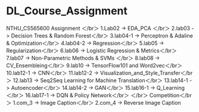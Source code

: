 # DL_Course_Assignment
NTHU_CS565600
Assignment ＜/br＞
  1.Lab02 -> EDA_PCA ＜/br＞
  2.lab03 -> Decision Trees & Random Forest＜/br＞
  3.lab04-1 -> Perceptron & Adaline & Optimization＜/br＞
  4.lab04-2 -> Regression＜/br＞
  5.lab05 -> Regularization＜/br＞
  6.lab06 -> Logistic Regression & Metrics＜/br＞
  7.lab07 -> Non-Parametric Methods & SVMs ＜/br＞
  8.lab08 -> CV_Ensembleing＜/br＞
  9.lab10 ->  TensorFlow101 and Word2vec＜/br＞
  10.lab12-1 -> CNN＜/br＞
  11.lab12-2 -> Visualization_and_Style_Transfer＜/br＞
  12.lab13 -> Seq2Seq Learning for Machine Translation＜/br＞
  13.lab14-1 -> Autoencoder＜/br＞
  14.lab14-2 -> GAN＜/br＞
  15.lab16-1 -> Q_Learning＜/br＞
  16.lab17-1 -> DQN & Policy Network＜/br＞
  ＜/br＞
Competition＜/br＞
  1.com_3 -> Image Caption＜/br＞
  2.com_4 -> Reverse Image Caption
